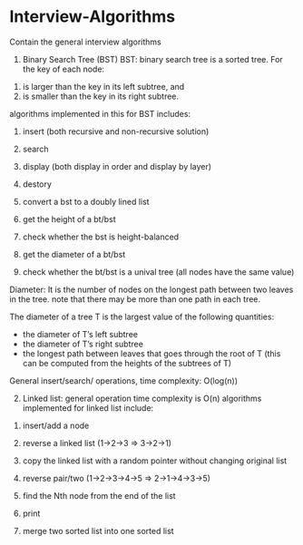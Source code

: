 # Interview-Algorithms
Contain the general interview algorithms

1. Binary Search Tree (BST)
BST: binary search tree is a sorted tree. For the key of each node:
1) is larger than the key in its left subtree, and
2) is smaller than the key in its right subtree.

algorithms implemented in this for BST includes:

1) insert (both recursive and non-recursive solution)

2) search

3) display (both display in order and display by layer)

4) destory

5) convert a bst to a doubly lined list

6) get the height of a bt/bst

7) check whether the bst is height-balanced

8) get the diameter of a bt/bst

9) check whether the bt/bst is a unival tree (all nodes have the same value)

Diameter: It is the number of nodes on the longest path between two leaves in
          the tree. note that there may be more than one path in each tree.

The diameter of a tree T is the largest value of the following quantities:
* the diameter of T’s left subtree
* the diameter of T’s right subtree
* the longest path between leaves that goes through the root of T
  (this can be computed from the heights of the subtrees of T)

General insert/search/ operations, time complexity: O(log(n))


2. Linked list: general operation time complexity is O(n)
algorithms implemented for linked list include: 

1) insert/add a node

2) reverse a linked list (1->2->3 => 3->2->1)

3) copy the linked list with a random pointer without changing original list

4) reverse pair/two (1->2->3->4->5 => 2->1->4->3->5)

5) find the Nth node from the end of the list

6) print

7) merge two sorted list into one sorted list

